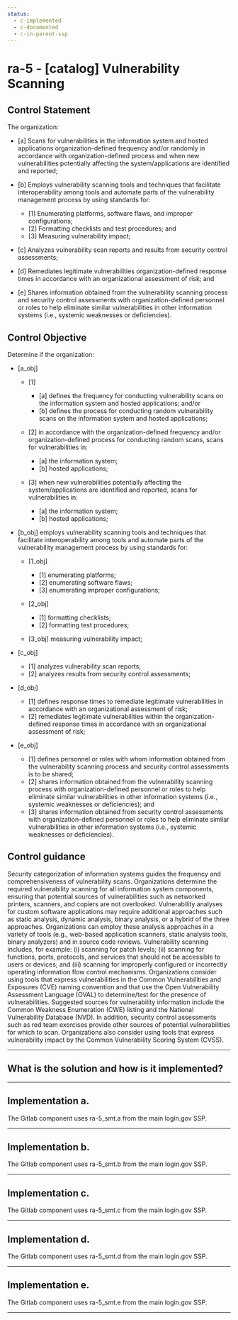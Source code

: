 ```yaml
---
status:
  - c-implemented
  - c-documented
  - c-in-parent-ssp
---
```


# ra-5 - \[catalog\] Vulnerability Scanning

## Control Statement

The organization:

- \[a\] Scans for vulnerabilities in the information system and hosted applications organization-defined frequency and/or randomly in accordance with organization-defined process and when new vulnerabilities potentially affecting the system/applications are identified and reported;

- \[b\] Employs vulnerability scanning tools and techniques that facilitate interoperability among tools and automate parts of the vulnerability management process by using standards for:

  - \[1\] Enumerating platforms, software flaws, and improper configurations;
  - \[2\] Formatting checklists and test procedures; and
  - \[3\] Measuring vulnerability impact;

- \[c\] Analyzes vulnerability scan reports and results from security control assessments;

- \[d\] Remediates legitimate vulnerabilities organization-defined response times in accordance with an organizational assessment of risk; and

- \[e\] Shares information obtained from the vulnerability scanning process and security control assessments with organization-defined personnel or roles to help eliminate similar vulnerabilities in other information systems (i.e., systemic weaknesses or deficiencies).

## Control Objective

Determine if the organization:

- \[a_obj\]

  - \[1\]

    - \[a\] defines the frequency for conducting vulnerability scans on the information system and hosted applications; and/or
    - \[b\] defines the process for conducting random vulnerability scans on the information system and hosted applications;

  - \[2\] in accordance with the organization-defined frequency and/or organization-defined process for conducting random scans, scans for vulnerabilities in:

    - \[a\] the information system;
    - \[b\] hosted applications;

  - \[3\] when new vulnerabilities potentially affecting the system/applications are identified and reported, scans for vulnerabilities in:

    - \[a\] the information system;
    - \[b\] hosted applications;

- \[b_obj\] employs vulnerability scanning tools and techniques that facilitate interoperability among tools and automate parts of the vulnerability management process by using standards for:

  - \[1_obj\]

    - \[1\] enumerating platforms;
    - \[2\] enumerating software flaws;
    - \[3\] enumerating improper configurations;

  - \[2_obj\]

    - \[1\] formatting checklists;
    - \[2\] formatting test procedures;

  - \[3_obj\] measuring vulnerability impact;

- \[c_obj\]

  - \[1\] analyzes vulnerability scan reports;
  - \[2\] analyzes results from security control assessments;

- \[d_obj\]

  - \[1\] defines response times to remediate legitimate vulnerabilities in accordance with an organizational assessment of risk;
  - \[2\] remediates legitimate vulnerabilities within the organization-defined response times in accordance with an organizational assessment of risk;

- \[e_obj\]

  - \[1\] defines personnel or roles with whom information obtained from the vulnerability scanning process and security control assessments is to be shared;
  - \[2\] shares information obtained from the vulnerability scanning process with organization-defined personnel or roles to help eliminate similar vulnerabilities in other information systems (i.e., systemic weaknesses or deficiencies); and
  - \[3\] shares information obtained from security control assessments with organization-defined personnel or roles to help eliminate similar vulnerabilities in other information systems (i.e., systemic weaknesses or deficiencies).

## Control guidance

Security categorization of information systems guides the frequency and comprehensiveness of vulnerability scans. Organizations determine the required vulnerability scanning for all information system components, ensuring that potential sources of vulnerabilities such as networked printers, scanners, and copiers are not overlooked. Vulnerability analyses for custom software applications may require additional approaches such as static analysis, dynamic analysis, binary analysis, or a hybrid of the three approaches. Organizations can employ these analysis approaches in a variety of tools (e.g., web-based application scanners, static analysis tools, binary analyzers) and in source code reviews. Vulnerability scanning includes, for example: (i) scanning for patch levels; (ii) scanning for functions, ports, protocols, and services that should not be accessible to users or devices; and (iii) scanning for improperly configured or incorrectly operating information flow control mechanisms. Organizations consider using tools that express vulnerabilities in the Common Vulnerabilities and Exposures (CVE) naming convention and that use the Open Vulnerability Assessment Language (OVAL) to determine/test for the presence of vulnerabilities. Suggested sources for vulnerability information include the Common Weakness Enumeration (CWE) listing and the National Vulnerability Database (NVD). In addition, security control assessments such as red team exercises provide other sources of potential vulnerabilities for which to scan. Organizations also consider using tools that express vulnerability impact by the Common Vulnerability Scoring System (CVSS).

______________________________________________________________________

## What is the solution and how is it implemented?

<!-- Please leave this section blank and enter implementation details in the parts below. -->

______________________________________________________________________

## Implementation a.

The Gitlab component uses ra-5_smt.a from the main login.gov SSP.

______________________________________________________________________

## Implementation b.

The Gitlab component uses ra-5_smt.b from the main login.gov SSP.

______________________________________________________________________

## Implementation c.

The Gitlab component uses ra-5_smt.c from the main login.gov SSP.

______________________________________________________________________

## Implementation d.

The Gitlab component uses ra-5_smt.d from the main login.gov SSP.

______________________________________________________________________

## Implementation e.

The Gitlab component uses ra-5_smt.e from the main login.gov SSP.

______________________________________________________________________
